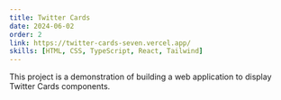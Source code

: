 ```yaml
---
title: Twitter Cards
date: 2024-06-02
order: 2
link: https://twitter-cards-seven.vercel.app/
skills: [HTML, CSS, TypeScript, React, Tailwind]
---
```


This project is a demonstration of building a web application to display Twitter Cards components.